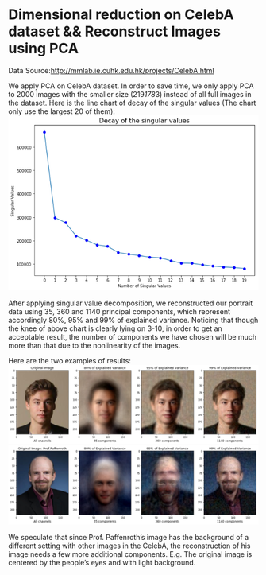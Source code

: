 # Dimensional reduction on CelebA dataset &amp;&amp; Reconstruct Images using PCA

Data Source:http://mmlab.ie.cuhk.edu.hk/projects/CelebA.html

We apply PCA on CelebA dataset. In order to save time, we only apply PCA to 2000 images with the smaller size (219*178*3) instead of all full images in the dataset. Here is the line chart of  decay of the singular values (The chart only use the largest 20 of them):
![Singular Value Decay](result/singular-value-decay.png)


After applying singular value decomposition, we reconstructed our portrait data using 35, 360 and 1140 principal components, which represent accordingly 80%, 95% and 99% of explained variance. Noticing that though the knee of above chart is clearly lying on 3-10, in order to get an acceptable result, the number of components we have chosen will be much more than that due to the nonlinearity of the images.


Here are the two examples of results:
![result1](result/result1.png)
![result2](result/result2.png)

We speculate that since Prof. Paffenroth’s image has the background of a different setting with other images in the CelebA, the reconstruction of his image needs a few more additional components. E.g. The original image is centered by the people’s eyes and with light background.
